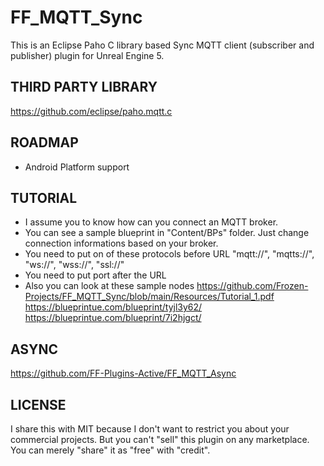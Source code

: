# FF_MQTT_Sync
This is an Eclipse Paho C library based Sync MQTT client (subscriber and publisher) plugin for Unreal Engine 5.

## THIRD PARTY LIBRARY
https://github.com/eclipse/paho.mqtt.c

## ROADMAP
* Android Platform support

## TUTORIAL
* I assume you to know how can you connect an MQTT broker.
* You can see a sample blueprint in "Content/BPs" folder. Just change connection informations based on your broker.
* You need to put on of these protocols before URL "mqtt://", "mqtts://", "ws://", "wss://", "ssl://"
* You need to put port after the URL
* Also you can look at these sample nodes
https://github.com/Frozen-Projects/FF_MQTT_Sync/blob/main/Resources/Tutorial_1.pdf
https://blueprintue.com/blueprint/tyjl3y62/
https://blueprintue.com/blueprint/7i2hjgct/

## ASYNC
https://github.com/FF-Plugins-Active/FF_MQTT_Async

## LICENSE
I share this with MIT because I don't want to restrict you about your commercial projects. But you can't "sell" this plugin on any marketplace. You can merely "share" it as "free" with "credit".
